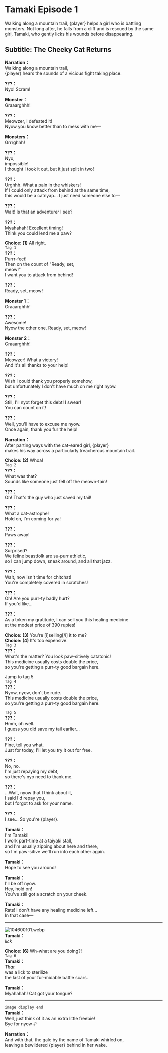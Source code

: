# Tamaki Episode 1
Walking along a mountain trail, {player} helps a girl who is battling monsters. Not long after, he falls from a cliff and is rescued by the same girl, Tamaki, who gently licks his wounds before disappearing.
  
## Subtitle: The Cheeky Cat Returns
  
**Narration：**  
Walking along a mountain trail,  
{player} hears the sounds of a vicious fight taking place.  
  
**???：**  
Nyo! Scram!  
  
**Monster：**  
Graaarghhh!  
  
**???：**  
Meowzer, I defeated it!  
Nyow you know better than to mess with me—  
  
**Monsters：**  
Grrrghhh!  
  
**???：**  
Nyo,  
impossible!  
I thought I took it out, but it just split in two!  
  
**???：**  
Urghhh. What a pain in the whiskers!  
If I could only attack from behind at the same time,  
this would be a catnyap... I just need someone else to—  
  
**???：**  
Wait! Is that an adventurer I see?  
  
**???：**  
Myahahah! Excellent timing!  
Think you could lend me a paw?  
  
**Choice: (1)**  All right.  
`Tag 1`  
**???：**  
Purrr-fect!  
Then on the count of \"Ready, set,  
 meow!\"  
I want you to attack from behind!  
  
**???：**  
Ready, set, meow!  
  
**Monster 1：**  
Graaarghhh!  
  
**???：**  
Awesome!  
Nyow the other one. Ready, set, meow!  
  
**Monster 2：**  
Graaarghhh!  
  
**???：**  
Meowzer! What a victory!  
And it's all thanks to your help!  
  
**???：**  
Wish I could thank you properly somehow,  
but unfortunately I don't have much on me right nyow.  
  
**???：**  
Still, I'll nyot forget this debt! I swear!  
You can count on it!  
  
**???：**  
Well, you'll have to excuse me nyow.  
Once again, thank you fur the help!  
  
**Narration：**  
After parting ways with the cat-eared girl, {player}  
makes his way across a particularly treacherous mountain trail.  
  
**Choice: (2)**  Whoa!  
`Tag 2`  
**???：**  
What was that?  
Sounds like someone just fell off the meown-tain!  
  
**???：**  
Oh! That's the guy who just saved my tail!  
  
**???：**  
What a cat–astrophe!  
Hold on, I'm coming for ya!  
  
**???：**  
Paws away!  
  
**???：**  
Surprised?  
We feline beastfolk are su-purr athletic,  
so I can jump down, sneak around, and all that jazz.  
  
**???：**  
Wait, now isn't time for chitchat!  
You're completely covered in scratches!  
  
**???：**  
Oh! Are you purr-ty badly hurt?  
If you'd like...  
  
**???：**  
As a token my gratitude, I can sell you this healing medicine  
at the modest price of 390 rupies!  
  
**Choice: (3)**  You're [i]selling[/i] it to me?  
**Choice: (4)**  It's too expensive.  
`Tag 3`  
**???：**  
What's the matter? You look paw-sitively catatonic!  
This medicine usually costs double the price,  
so you're getting a purr-ty good bargain here.  
  
Jump to tag 5  
`Tag 4`  
**???：**  
Nyow, nyow, don't be rude.  
This medicine usually costs double the price,  
so you're getting a purr-ty good bargain here.  
  
`Tag 5`  
**???：**  
Hmm, oh well.  
I guess you did save my tail earlier...  
  
**???：**  
Fine, tell you what.  
Just for today, I'll let you try it out for free.  
  
**???：**  
No, no.  
I'm just repaying my debt,  
so there's nyo need to thank me.  
  
**???：**  
...Wait, nyow that I think about it,  
I said I'd repay you,  
but I forgot to ask for your name.  
  
**???：**  
I see... So you're {player}.  
  
**Tamaki：**  
I'm Tamaki!  
I work part-time at a taiyaki stall,  
and I'm usually zipping about here and there,  
so I'm paw-sitive we'll run into each other again.  
  
**Tamaki：**  
Hope to see you around!  
  
**Tamaki：**  
I'll be off nyow.  
Hey, hold on!  
You've still got a scratch on your cheek.  
  
**Tamaki：**  
Rats! I don't have any healing medicine left...  
In that case—  
  

---  
  
![104600101.webp](https://redive.estertion.win/card/story/104600101.webp)  
**Tamaki：**  
*lick*  
  
**Choice: (6)**  Wh-what are you doing?!  
`Tag 6`  
**Tamaki：**  
*That*  
was a lick to sterilize  
the last of your fur-midable battle scars.  
  
**Tamaki：**  
Myahahah! Cat got your tongue?  
  

---  
  
`image display end`  
**Tamaki：**  
Well, just think of it as an extra little freebie!  
Bye for nyow ♪  
  
**Narration：**  
And with that, the gale by the name of Tamaki whirled on,  
leaving a bewildered {player} behind in her wake.  
